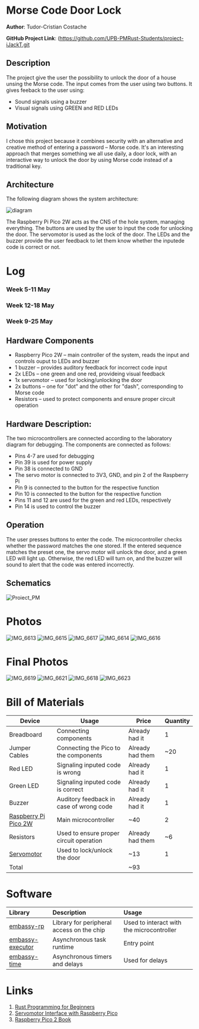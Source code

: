 # Morse Code Door Lock

**Author**: Tudor-Cristian Costache

**GitHub Project Link**: (https://github.com/UPB-PMRust-Students/proiect-iJackT.git

## Description

The project give the user the possibility to unlock the door of a house unsing the Morse code. The input comes from the user using two buttons. It gives feeback to the user using:
+ Sound signals using a buzzer
+ Visual signals using GREEN and RED LEDs

## Motivation

I chose this project because it combines security with an alternative and creative method of entering a password – Morse code. It's an interesting approach that merges something we all use daily, a door lock, with an interactive way to unlock the door by using Morse code instead of a traditional key.

## Architecture 
The following diagram shows the system architecture:

![diagram](https://github.com/user-attachments/assets/44a96d33-9b22-457d-b9d3-9be17945bc4b)

The Raspberry Pi Pico 2W acts as the CNS of the hole system, managing everything.
The buttons are used by the user to input the code for unlocking the door.
The servomotor is used as the lock of the door.
The LEDs and the buzzer provide the user feedback to let them know whether the inputede code is correct or not.

# Log

### Week 5-11 May
### Week 12-18 May
### Week 9-25 May

## Hardware Components

+ Raspberry Pico 2W – main controller of the system, reads the input and controls ouput to LEDs and buzzer
+ 1 buzzer – provides auditory feedback for incorrect code input
+ 2x LEDs – one green and one red, provideing visual feedback
+ 1x servomotor – used for locking/unlocking the door
+ 2x buttons – one for "dot" and the other for "dash", corresponding to Morse code
+ Resistors – used to protect components and ensure proper circuit operation

## Hardware Description:
The two microcontrollers are connected according to the laboratory diagram for debugging. The components are connected as follows:
- Pins 4-7 are used for debugging
- Pin 39 is used for power supply
- Pin 38 is connected to GND
- The servo motor is connected to 3V3, GND, and pin 2 of the Raspberry Pi
- Pin 9 is connected to the button for the respective function
- Pin 10 is connected to the button for the respective function
- Pins 11 and 12 are used for the green and red LEDs, respectively
- Pin 14 is used to control the buzzer

## Operation
The user presses buttons to enter the code. The microcontroller checks whether the password matches the one stored. If the entered sequence matches the preset one, the servo motor will unlock the door, and a green LED will light up. Otherwise, the red LED will turn on, and the buzzer will sound to alert that the code was entered incorrectly.

## Schematics

![Proiect_PM](https://github.com/user-attachments/assets/64b10ff1-c110-44ee-9abd-21c814ea9434)

# Photos

![IMG_6613](https://github.com/user-attachments/assets/f9d37fe5-58ca-4ecd-b86f-5e00f9a98f7e)
![IMG_6615](https://github.com/user-attachments/assets/7332fe71-4fbb-4c1a-a47a-ba76632d8cef)
![IMG_6617](https://github.com/user-attachments/assets/6da1ecf2-c034-4208-93e8-62515c6a0144)
![IMG_6614](https://github.com/user-attachments/assets/66487d98-becf-4d35-aa24-6cc0394ceaa9)
![IMG_6616](https://github.com/user-attachments/assets/2d4bf082-395d-4afa-a5d5-cf6beff45442)

# Final Photos

![IMG_6619](https://github.com/user-attachments/assets/2cdbb63c-3e14-4435-82fb-30afa97584dc)
![IMG_6621](https://github.com/user-attachments/assets/16001e65-c8f8-488e-9cac-a25656e4e493)
![IMG_6618](https://github.com/user-attachments/assets/5690a5f8-1052-4ebc-a795-7a69c32ad496)
![IMG_6623](https://github.com/user-attachments/assets/f50b6ef5-421b-49a3-a7c9-a8edfd7cbf79)

# Bill of Materials

| Device | Usage | Price | Quantity |
|--------|-------|-------------|----------|
| Breadboard | Connecting components | Already had it | 1 |
| Jumper Cables | Connecting the Pico to the components | Already had them | ~20 |
| Red LED | Signaling inputed code is wrong | Already had it | 1 |
| Green LED | Signaling inputed code is correct | Already had it | 1 |
| Buzzer | Auditory feedback in case of wrong code | Already had it | 1 |
| [Raspberry Pi Pico 2W](https://www.optimusdigital.ro/ro/placi-raspberry-pi/13327-raspberry-pi-pico-2-w.html) | Main microcontroller | ~40 | 2 |
| Resistors | Used to ensure proper circuit operation | Already had them | ~6 |
| [Servomotor](https://www.optimusdigital.ro/ro/motoare-servomotoare/26-micro-servomotor-sg90.html?srsltid=AfmBOopNX7R_hjvSguzCn--QktQ5BoKMQ9fOrtjxloPUm0SnechT1Dbx) | Used to lock/unlock the door | ~13 | 1 |
| Total |  |  ~93 |  |

# Software

| Library | Description | Usage |
|:--------|:------------|:-------------------|
| [embassy-rp](https://docs.embassy.dev/embassy-rp/git/rp2040/index.html) | Library for peripheral access on the chip | Used to interact with the microcontroller |
| [embassy-executor](https://crates.io/crates/embassy-executor) | Asynchronous task runtime | Entry point |
| [embassy-time](https://crates.io/crates/embassy-time) | Asynchronous timers and delays | Used for delays |

# Links
1. [Rust Programming for Beginners](https://github.com/Perlatecnica/getting-started-embassy-stm32f401re)
2. [Servomotor Interface with Raspberry Pico](https://randomnerdtutorials.com/raspberry-pi-pico-servo-motor-micropython/)
3. [Raspberry Pico 2 Book](https://datasheets.raspberrypi.com/pico/pico-2-datasheet.pdf)
   

